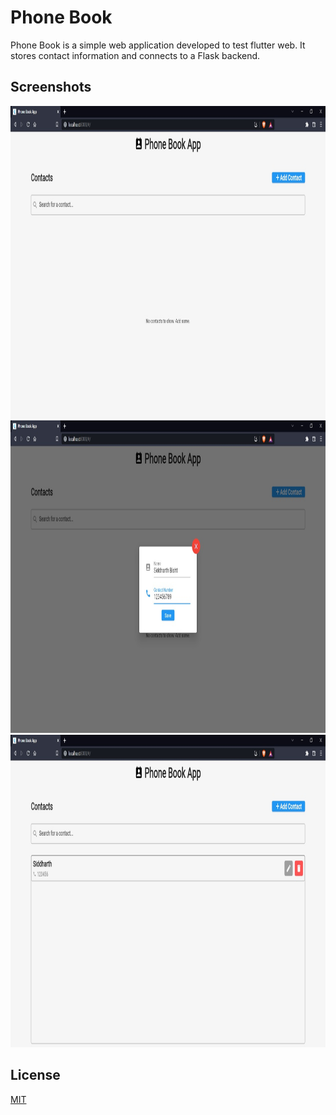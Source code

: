 # Phone Book

Phone Book is a simple web application developed to test flutter web. It stores contact information and connects to a Flask backend.

## Screenshots

<p float = 'middle'>
<img src='screenshots/ss1.jpeg' height='500px'/>
<img src='screenshots/ss2.jpeg' height='500px'/>
<img src='screenshots/ss3.jpeg' height='500px'/>
</p>

## License

[MIT](https://choosealicense.com/licenses/mit/)